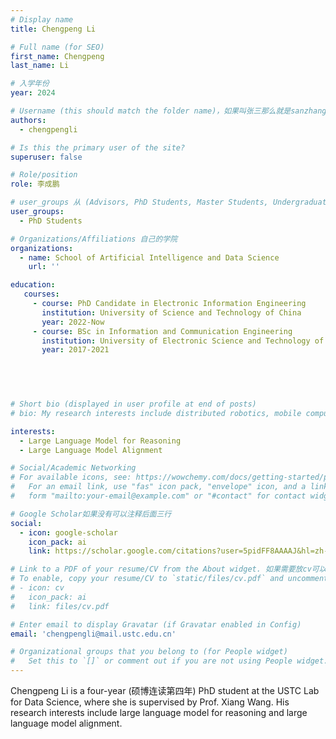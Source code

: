 ```yaml
---
# Display name
title: Chengpeng Li

# Full name (for SEO)
first_name: Chengpeng
last_name: Li

# 入学年份
year: 2024

# Username (this should match the folder name)，如果叫张三那么就是sanzhang
authors:
  - chengpengli

# Is this the primary user of the site? 
superuser: false

# Role/position 
role: 李成鹏

# user_groups 从 (Advisors, PhD Students, Master Students, Undergraduate) 从这四个里面选
user_groups:
  - PhD Students

# Organizations/Affiliations 自己的学院
organizations:
  - name: School of Artificial Intelligence and Data Science
    url: ''

education:
   courses:
     - course: PhD Candidate in Electronic Information Engineering
       institution: University of Science and Technology of China
       year: 2022-Now
     - course: BSc in Information and Communication Engineering
       institution: University of Electronic Science and Technology of China
       year: 2017-2021
    
    



# Short bio (displayed in user profile at end of posts)
# bio: My research interests include distributed robotics, mobile computing and programmable matter.

interests:
  - Large Language Model for Reasoning
  - Large Language Model Alignment

# Social/Academic Networking
# For available icons, see: https://wowchemy.com/docs/getting-started/page-builder/#icons
#   For an email link, use "fas" icon pack, "envelope" icon, and a link in the
#   form "mailto:your-email@example.com" or "#contact" for contact widget.

# Google Scholar如果没有可以注释后面三行
social:
  - icon: google-scholar
    icon_pack: ai
    link: https://scholar.google.com/citations?user=5pidFF8AAAAJ&hl=zh-CN

# Link to a PDF of your resume/CV from the About widget. 如果需要放cv可以发给我
# To enable, copy your resume/CV to `static/files/cv.pdf` and uncomment the lines below.
# - icon: cv
#   icon_pack: ai
#   link: files/cv.pdf

# Enter email to display Gravatar (if Gravatar enabled in Config)
email: 'chengpengli@mail.ustc.edu.cn'

# Organizational groups that you belong to (for People widget)
#   Set this to `[]` or comment out if you are not using People widget.
---
```


Chengpeng Li is a four-year (硕博连读第四年) PhD student at the USTC Lab for Data Science, where she is supervised by Prof. Xiang Wang. His research interests include  large language model for reasoning and large language model alignment.
